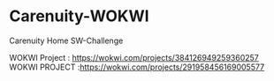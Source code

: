 # Carenuity-WOKWI
Carenuity Home SW-Challenge

WOKWI Project : https://wokwi.com/projects/384126949259360257
WOKWI PROJECT :https://wokwi.com/projects/291958456169005577
